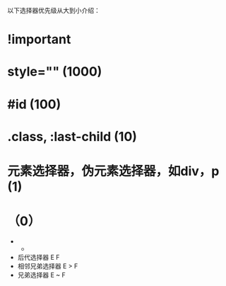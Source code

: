 以下选择器优先级从大到小介绍：

# !important

# style="" (1000)

# #id (100)

# .class, :last-child (10)

# 元素选择器，伪元素选择器，如div，p (1)

# （0）
 - *
 - 后代选择器 E F
 - 相邻兄弟选择器 E > F 
 - 兄弟选择器 E ~ F

